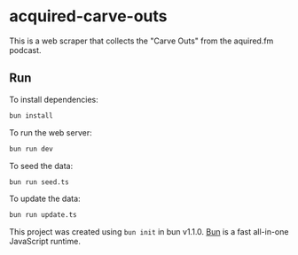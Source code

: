 # acquired-carve-outs

This is a web scraper that collects the "Carve Outs" from the aquired.fm podcast.

## Run

To install dependencies:

```bash
bun install
```

To run the web server:

```bash
bun run dev
```

To seed the data:

```bash
bun run seed.ts
```

To update the data:

```bash
bun run update.ts
```


This project was created using `bun init` in bun v1.1.0. [Bun](https://bun.sh) is a fast all-in-one JavaScript runtime.
